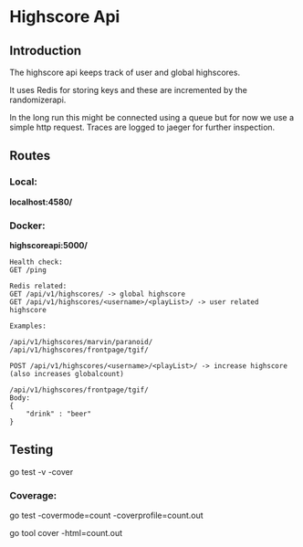 <h1>Highscore Api</h1>

<h2>Introduction</h2>

The highscore api keeps track of user and global highscores.

It uses Redis for storing keys and these are incremented by the randomizerapi.

In the long run this might be connected using a queue but for now we use a 
simple http request. Traces are logged to jaeger for further inspection.

<h2>Routes</h2>

<h3>Local:</h3>

**localhost:4580/**

<h3>Docker:</h3>

**highscoreapi:5000/**
    
    Health check:
    GET /ping
    
    Redis related:
    GET /api/v1/highscores/ -> global highscore
    GET /api/v1/highscores/<username>/<playList>/ -> user related highscore
    
    Examples:
    
    /api/v1/highscores/marvin/paranoid/
    /api/v1/highscores/frontpage/tgif/
    
    POST /api/v1/highscores/<username>/<playList>/ -> increase highscore 
    (also increases globalcount)
    
    /api/v1/highscores/frontpage/tgif/
    Body:
    { 
        "drink" : "beer"
    }


<h2>Testing</h2>

go test -v -cover

<h3>Coverage:</h3>

go test -covermode=count -coverprofile=count.out

go tool cover -html=count.out
